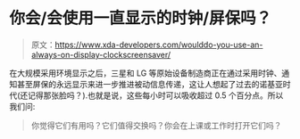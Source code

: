 # 你会/会使用一直显示的时钟/屏保吗？

> 原文：<https://www.xda-developers.com/woulddo-you-use-an-always-on-display-clockscreensaver/>

在大规模采用环境显示之后，三星和 LG 等原始设备制造商正在通过采用时钟、通知甚至屏保的永远显示来进一步推进被动信息传递，这让人想起了过去的诺基亚时代(还记得那张脸吗？).也就是说，这些每小时可以吸收超过 0.5 个百分点。所以我们问:

> 你觉得它们有用吗？它们值得交换吗？你会在上课或工作时打开它们吗？